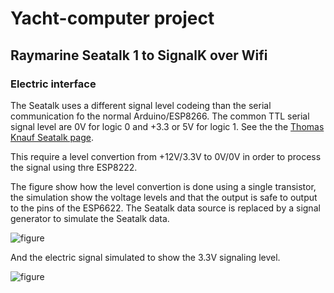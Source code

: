 # Yacht-computer project

## Raymarine Seatalk 1 to SignalK over Wifi

### Electric interface

The Seatalk uses a different signal level codeing than the serial
communication fo the normal Arduino/ESP8266. The common TTL serial
signal level are 0V for logic 0 and +3.3 or 5V for logic 1. 
See the the [Thomas Knauf Seatalk page](http://www.thomasknauf.de/rap/seatalk1.htm).

This require a level convertion from +12V/3.3V to 0V/0V
in order to process the signal using thre ESP8222. 

The figure show how the level convertion is done using a single
transistor, the simulation show the voltage levels and that the output
is safe to output to the pins of the ESP6622. The Seatalk data source
is replaced by a signal generator to simulate the Seatalk data.

![figure](https://github.com/olewsaa/Yacht-computer/blob/master/IoToB/Seatalk/Seatalk-to-ESP8266_schem.png)

And the electric signal simulated to show the 3.3V signaling level.

![figure](https://github.com/olewsaa/Yacht-computer/blob/master/IoToB/Seatalk/Seatalk-Grapher.png)







